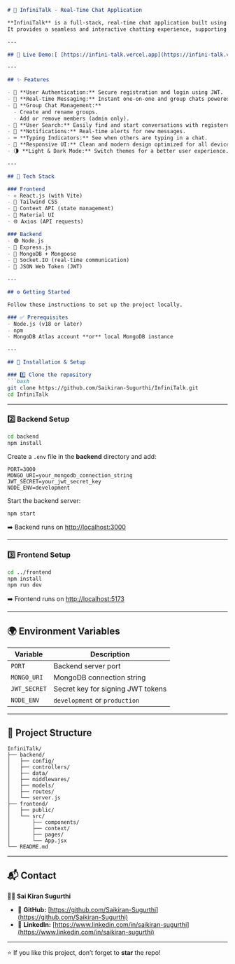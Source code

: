 

````markdown
# 💬 InfiniTalk - Real-Time Chat Application

**InfiniTalk** is a full-stack, real-time chat application built using the **MERN stack** (MongoDB, Express.js, React.js, Node.js) and **Socket.IO**.  
It provides a seamless and interactive chatting experience, supporting both one-on-one and group conversations — with features like user authentication, real-time messaging, typing indicators, and a theme switcher.

---

## 🚀 Live Demo:[ [https://infini-talk.vercel.app](https://infini-talk.vercel.app) ](https://infini-talk.vercel.app/) 

---

## ✨ Features

- 🔐 **User Authentication:** Secure registration and login using JWT.  
- 💬 **Real-time Messaging:** Instant one-on-one and group chats powered by Socket.IO.  
- 👥 **Group Chat Management:**  
  - Create and rename groups.  
  - Add or remove members (admin only).  
- 🔎 **User Search:** Easily find and start conversations with registered users.  
- 🔔 **Notifications:** Real-time alerts for new messages.  
- ⌨️ **Typing Indicators:** See when others are typing in a chat.  
- 📱 **Responsive UI:** Clean and modern design optimized for all devices.  
- 🌗 **Light & Dark Mode:** Switch themes for a better user experience.

---

## 🧠 Tech Stack

### Frontend
- ⚛️ React.js (with Vite)
- 🎨 Tailwind CSS
- 🧩 Context API (state management)
- 🧱 Material UI
- 🌐 Axios (API requests)

### Backend
- 🟢 Node.js
- 🚏 Express.js
- 🍃 MongoDB + Mongoose
- 🔌 Socket.IO (real-time communication)
- 🔑 JSON Web Token (JWT)

---

## ⚙️ Getting Started

Follow these instructions to set up the project locally.

### ✅ Prerequisites
- Node.js (v18 or later)  
- npm  
- MongoDB Atlas account **or** local MongoDB instance  

---

## 🧩 Installation & Setup

### 1️⃣ Clone the repository
```bash
git clone https://github.com/Saikiran-Sugurthi/InfiniTalk.git
cd InfiniTalk
````

---

### 2️⃣ Backend Setup

```bash
cd backend
npm install
```

Create a `.env` file in the **backend** directory and add:

```env
PORT=3000
MONGO_URI=your_mongodb_connection_string
JWT_SECRET=your_jwt_secret_key
NODE_ENV=development
```

Start the backend server:

```bash
npm start
```

➡️ Backend runs on [http://localhost:3000](http://localhost:3000)

---

### 3️⃣ Frontend Setup

```bash
cd ../frontend
npm install
npm run dev
```

➡️ Frontend runs on [http://localhost:5173](http://localhost:5173)

---

## 🌍 Environment Variables

| Variable     | Description                       |
| ------------ | --------------------------------- |
| `PORT`       | Backend server port               |
| `MONGO_URI`  | MongoDB connection string         |
| `JWT_SECRET` | Secret key for signing JWT tokens |
| `NODE_ENV`   | `development` or `production`     |

---

## 📁 Project Structure

```
InfiniTalk/
├── backend/
│   ├── config/
│   ├── controllers/
│   ├── data/
│   ├── middlewares/
│   ├── models/
│   ├── routes/
│   └── server.js
├── frontend/
│   ├── public/
│   └── src/
│       ├── components/
│       ├── context/
│       ├── pages/
│       └── App.jsx
└── README.md
```

---

## 📬 Contact

**👨‍💻 Sai Kiran Sugurthi**

* 🔗 **GitHub:** [https://github.com/Saikiran-Sugurthi](https://github.com/Saikiran-Sugurthi)
* 💼 **LinkedIn:** [https://www.linkedin.com/in/saikiran-sugurthi](https://www.linkedin.com/in/saikiran-sugurthi)

---

⭐ If you like this project, don’t forget to **star** the repo!

```

